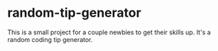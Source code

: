# random-tip-generator
This is a small project for a couple newbies to get their skills up. It's a random coding tip generator.

